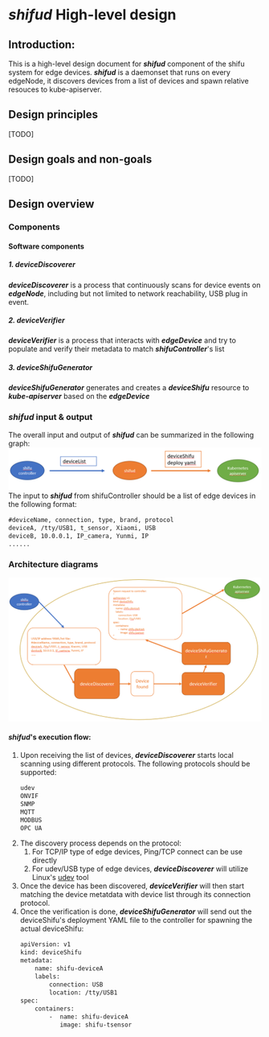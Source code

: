 # ***shifud*** High-level design

## Introduction:
This is a high-level design document for ***shifud*** component of the shifu system for edge devices. ***shifud*** is a daemonset that runs on every edgeNode, it discovers devices from a list of devices and spawn relative resouces to kube-apiserver.    

## Design principles
[TODO]

## Design goals and non-goals
[TODO]

## Design overview
  

### Components

#### Software components

##### 1. ***deviceDiscoverer***
***deviceDiscoverer*** is a process that continuously scans for device events on ***edgeNode***, including but not limited to network reachability, USB plug in event.

##### 2. ***deviceVerifier***
***deviceVerifier*** is a process that interacts with ***edgeDevice*** and try to populate and verify their metadata to match ***shifuController***'s list

##### 3. ***deviceShifuGenerator***
***deviceShifuGenerator*** generates and creates a ***deviceShifu*** resource to ***kube-apiserver*** based on the ***edgeDevice***

### ***shifud*** input & output
The overall input and output of ***shifud*** can be summarized in the following graph:
[![shifud input and output overview](/img/shifud-input-output.png)](/img/shifud-input-output.png)    
The input to ***shifud*** from shifuController should be a list of edge devices in the following format:    
```
#deviceName, connection, type, brand, protocol
deviceA, /tty/USB1, t_sensor, Xiaomi, USB
deviceB, 10.0.0.1, IP_camera, Yunmi, IP
......
```

### Architecture diagrams
[![shifud design overview](/img/shifud-design-overview.png)](/img//img/shifud-design-overview.png)    

#### ***shifud***'s execution flow:
1. Upon receiving the list of devices, ***deviceDiscoverer*** starts local scanning using different protocols. The following protocols should be supported:
   ```
   udev
   ONVIF
   SNMP
   MQTT
   MODBUS
   OPC UA
   ```
2. The discovery process depends on the protocol:
    1. For TCP/IP type of edge devices, Ping/TCP connect can be use directly
    2. For udev/USB type of edge devices, ***deviceDiscoverer*** will utilize Linux's [udev](https://man7.org/linux/man-pages/man7/udev.7.html) tool    
3. Once the device has been discovered, ***deviceVerifier*** will then start matching the device metatdata with device list through its connection protocol.
4. Once the verification is done, ***deviceShifuGenerator*** will send out the deviceShifu's deployment YAML file to the controller for spawning the actual deviceShifu:
   ```
   apiVersion: v1
   kind: deviceShifu
   metadata:
       name: shifu-deviceA
       labels:
           connection: USB
           location: /tty/USB1
   spec:
       containers:
           -  name: shifu-deviceA
              image: shifu-tsensor

   ```
